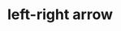 ---
layout: symbols
title: left-right arrow
emoji: left_right_arrow
permalink: ↔.html
image: assets/img/3moji/left_right_arrow.png
---